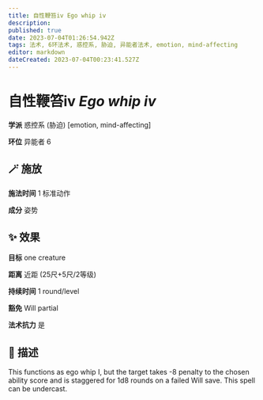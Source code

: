 ```yaml
---
title: 自性鞭笞iv Ego whip iv
description: 
published: true
date: 2023-07-04T01:26:54.942Z
tags: 法术, 6环法术, 惑控系, 胁迫, 异能者法术, emotion, mind-affecting
editor: markdown
dateCreated: 2023-07-04T00:23:41.527Z
---
```


# **自性鞭笞iv** *Ego whip iv*

**学派** 惑控系 (胁迫) \[emotion, mind-affecting\] 

**环位** 异能者 6

## 🪄 施放

**施法时间** 1 标准动作

**成分** 姿势

## ✨ 效果 

**目标** one creature 

**距离** 近距 (25尺+5尺/2等级)  

**持续时间** 1 round/level 

**豁免** Will partial

**法术抗力** 是

## 📖 描述

This functions as ego whip I, but the target takes -8 penalty to the chosen ability score and is staggered for 1d8 rounds on a failed Will save. This spell can be undercast.
    
